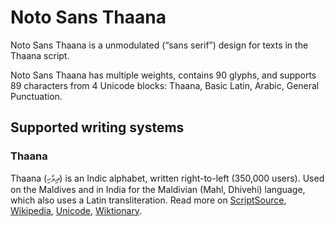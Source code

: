
# Noto Sans Thaana

Noto Sans Thaana is a unmodulated (“sans serif”) design for texts in the Thaana script. 

Noto Sans Thaana has multiple weights, contains 90 glyphs, and supports 89 characters from 4 Unicode blocks: Thaana, Basic Latin, Arabic, General Punctuation.


## Supported writing systems


### Thaana

Thaana (ދިވެހި) is an Indic alphabet, written right-to-left (350,000 users). Used on the Maldives and in India for the Maldivian (Mahl, Dhivehi) language, which also uses a Latin transliteration. Read more on [ScriptSource](https://scriptsource.org/scr/Thaa), [Wikipedia](https://en.wikipedia.org/wiki/ISO_15924:Thaa), [Unicode](https://www.unicode.org/versions/Unicode13.0.0/ch13.pdf#G26451), [Wiktionary](https://en.wiktionary.org/wiki/Category:Thaana_script).


